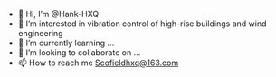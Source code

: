 - 👋 Hi, I’m @Hank-HXQ
- 👀 I’m interested in vibration control of high-rise buildings and wind engineering
- 🌱 I’m currently learning ...
- 💞️ I’m looking to collaborate on ...
- 📫 How to reach me Scofieldhxq@163.com

<!---
Hank-HXQ/Hank-HXQ is a ✨ special ✨ repository because its `README.md` (this file) appears on your GitHub profile.
You can click the Preview link to take a look at your changes.
--->
